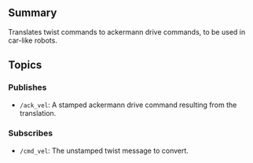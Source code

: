 
## Summary 
 Translates twist commands to ackermann drive commands, to be used in car-like robots.

## Topics

### Publishes
- `/ack_vel`: A stamped  ackermann drive command resulting from the translation.

### Subscribes
- `/cmd_vel`: The unstamped twist message to convert.

